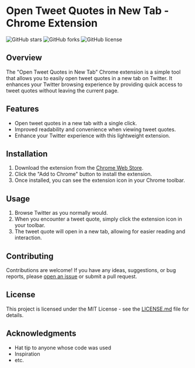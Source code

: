 # Open Tweet Quotes in New Tab - Chrome Extension

![GitHub stars](https://img.shields.io/github/stars/your-username/your-repo)
![GitHub forks](https://img.shields.io/github/forks/your-username/your-repo)
![GitHub license](https://img.shields.io/github/license/your-username/your-repo)

## Overview

The "Open Tweet Quotes in New Tab" Chrome extension is a simple tool that allows you to easily open tweet quotes in a new tab on Twitter. It enhances your Twitter browsing experience by providing quick access to tweet quotes without leaving the current page.

## Features

- Open tweet quotes in a new tab with a single click.
- Improved readability and convenience when viewing tweet quotes.
- Enhance your Twitter experience with this lightweight extension.

## Installation

1. Download the extension from the [Chrome Web Store](https://chrome.google.com/webstore/detail/your-extension-id).
2. Click the "Add to Chrome" button to install the extension.
3. Once installed, you can see the extension icon in your Chrome toolbar.

## Usage

1. Browse Twitter as you normally would.
2. When you encounter a tweet quote, simply click the extension icon in your toolbar.
3. The tweet quote will open in a new tab, allowing for easier reading and interaction.

## Contributing

Contributions are welcome! If you have any ideas, suggestions, or bug reports, please [open an issue](https://github.com/your-username/your-repo/issues) or submit a pull request.

## License

This project is licensed under the MIT License - see the [LICENSE.md](LICENSE.md) file for details.

## Acknowledgments

- Hat tip to anyone whose code was used
- Inspiration
- etc.

